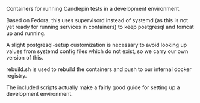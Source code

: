Containers for running Candlepin tests in a development environment.

Based on Fedora, this uses supervisord instead of systemd (as this is not yet
ready for running services in containers) to keep postgresql and tomcat
up and running.

A slight postgresql-setup customization is necessary to avoid looking up
values from systemd config files which do not exist, so we carry our own
version of this.

rebuild.sh is used to rebuild the containers and push to our internal docker
registry.

The included scripts actually make a fairly good guide for setting up a
development environment.
